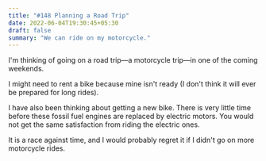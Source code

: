 ```yaml
---
title: "#148 Planning a Road Trip"
date: 2022-06-04T19:30:45+05:30
draft: false
summary: "We can ride on my motorcycle."
---
```


I'm thinking of going on a road trip—a motorcycle trip—in one of the coming weekends.

I might need to rent a bike because mine isn't ready (I don't think it will ever be prepared for long rides).

I have also been thinking about getting a new bike. There is very little time before these fossil fuel engines are replaced by electric motors. You would not get the same satisfaction from riding the electric ones.

It is a race against time, and I would probably regret it if I didn't go on more motorcycle rides.
